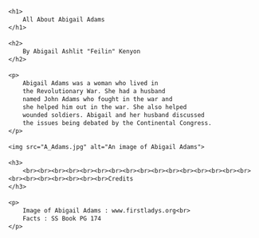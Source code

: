 
<head>

   <link rel="stylesheet"  href="Style.css">

</head>

<body>

    <h1>
        All About Abigail Adams
    </h1>

    <h2>
        By Abigail Ashlit "Feilin" Kenyon
    </h2>

    <p>
        Abigail Adams was a woman who lived in
        the Revolutionary War. She had a husband
        named John Adams who fought in the war and 
        she helped him out in the war. She also helped
        wounded soldiers. Abigail and her husband discussed
        the issues being debated by the Continental Congress.
    </p>

    <img src="A_Adams.jpg" alt="An image of Abigail Adams">

    <h3>
        <br><br><br><br><br><br><br><br><br><br><br><br><br><br><br><br><br><br><br><br><br><br><br>Credits
    </h3>

    <p>
        Image of Abigail Adams : www.firstladys.org<br>
        Facts : SS Book PG 174
    </p>

</body>
